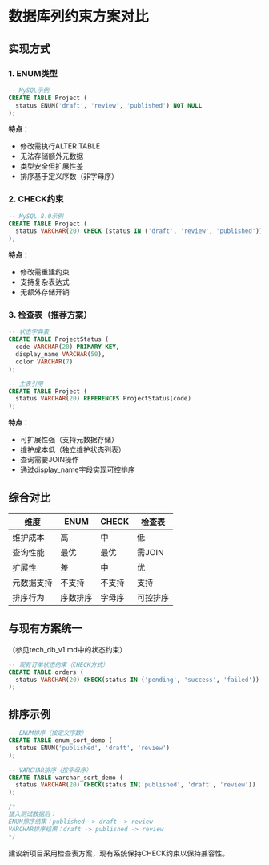 # 数据库列约束方案对比

## 实现方式

### 1. ENUM类型
```sql
-- MySQL示例
CREATE TABLE Project (
  status ENUM('draft', 'review', 'published') NOT NULL
);
```
**特点**：
- 修改需执行ALTER TABLE
- 无法存储额外元数据
- 类型安全但扩展性差
- 排序基于定义序数（非字母序）

### 2. CHECK约束
```sql
-- MySQL 8.0示例
CREATE TABLE Project (
  status VARCHAR(20) CHECK (status IN ('draft', 'review', 'published'))
);
```
**特点**：
- 修改需重建约束
- 支持复杂表达式
- 无额外存储开销

### 3. 检查表（推荐方案）
```sql
-- 状态字典表
CREATE TABLE ProjectStatus (
  code VARCHAR(20) PRIMARY KEY,
  display_name VARCHAR(50),
  color VARCHAR(7)
);

-- 主表引用
CREATE TABLE Project (
  status VARCHAR(20) REFERENCES ProjectStatus(code)
);
```
**特点**：
- 可扩展性强（支持元数据存储）
- 维护成本低（独立维护状态列表）
- 查询需要JOIN操作
- 通过display_name字段实现可控排序

## 综合对比
| 维度        | ENUM       | CHECK      | 检查表      |
|------------|------------|------------|------------|
| 维护成本     | 高         | 中         | 低         |
| 查询性能     | 最优       | 最优       | 需JOIN     |
| 扩展性       | 差         | 中         | 优         |
| 元数据支持   | 不支持     | 不支持     | 支持       |
| 排序行为     | 序数排序    | 字母序      | 可控排序    |

## 与现有方案统一
（参见tech_db_v1.md中的状态约束）
```sql
-- 现有订单状态约束（CHECK方式）
CREATE TABLE orders (
  status VARCHAR(20) CHECK(status IN ('pending', 'success', 'failed'))
);
```
## 排序示例
```sql
-- ENUM排序（按定义序数）
CREATE TABLE enum_sort_demo (
  status ENUM('published', 'draft', 'review') 
);

-- VARCHAR排序（按字母序）
CREATE TABLE varchar_sort_demo (
  status VARCHAR(20) CHECK(status IN('published', 'draft', 'review'))
);

/*
插入测试数据后：
ENUM排序结果：published -> draft -> review
VARCHAR排序结果：draft -> published -> review
*/
```

建议新项目采用检查表方案，现有系统保持CHECK约束以保持兼容性。